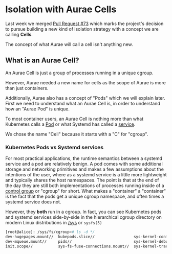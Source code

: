 # Isolation with Aurae Cells

Last week we merged [Pull Request #73](https://github.com/aurae-runtime/aurae/pull/73) which marks the project's decision to pursue building a new kind of isolation strategy with a concept we are calling **Cells**.

The concept of what Aurae will call a cell isn't anything new.

## What is an Aurae Cell?

An Aurae Cell is just a group of processes running in a unique cgroup.

However, Aurae needed a new name for cells as the scope of Aurae is more than just containers.

Additionally, Aurae also has a concept of "Pods" which we will explain later. First we need to understand what an Aurae Cell is, in order to understand how an "Aurae Pod" is unique.

To most container users, an Aurae Cell is nothing more than what Kubernetes calls a [Pod](https://kubernetes.io/docs/concepts/workloads/pods/#what-is-a-pod) or what Systemd has called a [service](https://www.freedesktop.org/software/systemd/man/systemd.service.html). 

We chose the name "Cell" because it starts with a "C" for "cgroup".

### Kubernetes Pods vs Systemd services

For most practical applications, the runtime semantics between a systemd service and a pod are relatively benign. A pod comes with some additional storage and networking primitives and makes a few assumptions about the intentions of the user, where as a systemd service is a little more lightweight and typically shares the host namespaces. The point is that at the end of the day they are still both implementations of processes running inside of a [control group](https://man7.org/linux/man-pages/man7/cgroups.7.html) or "cgroup" for short. What makes a "container" a "container" is the fact that the pods get a unique cgroup namespace, and often times a systemd service does not. 

However, they **both** run in a cgroup. In fact, you can see Kubernetes pods and systemd services side-by-side in the hierarchical cgroup directory on modern Linux distributions in [/sys](https://man7.org/linux/man-pages/man5/sysfs.5.html) or `sysfs(5)`

```bash 
[root@alice]: /sys/fs/cgroup># ls -d */
dev-hugepages.mount//  kubepods.slice//                 sys-kernel-config.mount//   system.slice//
dev-mqueue.mount//     pids//                           sys-kernel-debug.mount//    user.slice//
init.scope//           sys-fs-fuse-connections.mount//  sys-kernel-tracing.mount//
```
